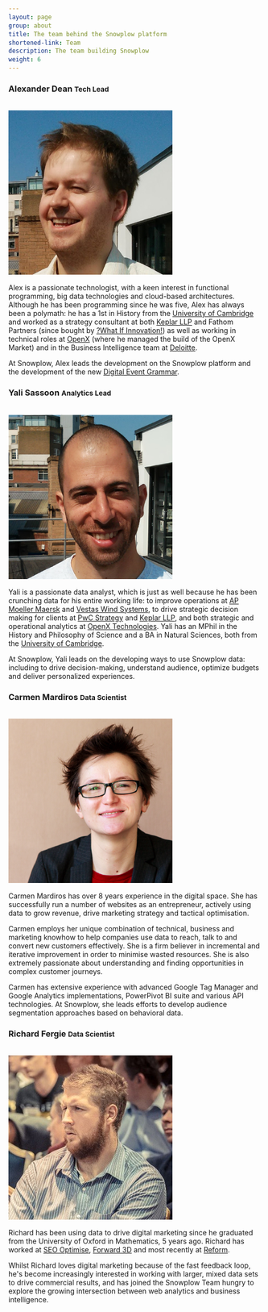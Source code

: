 ```yaml
---
layout: page
group: about
title: The team behind the Snowplow platform
shortened-link: Team
description: The team building Snowplow
weight: 6
---
```



<div class="row">
	<div class="span6">
		<h3>Alexander Dean <small>Tech Lead</small></h3><br>
		<img src="/assets/img/team/alex.png" class="img-rounded" />
		<br>
		<p>Alex is a passionate technologist, with a keen interest in functional programming, big data technologies and cloud-based architectures. Although he has been programming since he was five, Alex has always been a polymath: he has a 1st in History from the <a href="http://www.cam.ac.uk/">University of Cambridge</a> and worked as a strategy consultant at both <a href="http://www.keplarllp.com/">Keplar LLP</a> and Fathom Partners (since bought by <a href="http://www.whatifinnovation.com/">?What If Innovation!</a>) as well as working in technical roles at <a href="http://www.openx.com/">OpenX</a> (where he managed the build of the OpenX Market) and in the Business Intelligence team at <a href="http://www.deloitte.com/view/en_GB/uk/index.htm">Deloitte</a>.</p>
		<p>At Snowplow, Alex leads the development on the Snowplow platform and the development of the new <a href="/blog/2013/08/12/towards-universal-event-analytics-building-an-event-grammar/">Digital Event Grammar</a>.</p>
	</div>
	<div class="span6">
		<h3>Yali Sassoon <small>Analytics Lead</small></h3><br>
		<img src="/assets/img/team/yali.png" class="img-rounded" />
		<br>
		<p>Yali is a passionate data analyst, which is just as well because he has been crunching data for his entire working life: to improve operations at <a href="http://www.maersk.com/pages/default.aspx">AP Moeller Maersk</a> and <a href="http://www.vestas.com/">Vestas Wind Systems</a>, to drive strategic decision making for clients at <a href="http://www.pwc.co.uk/strategy/index.jhtml">PwC Strategy</a> and <a href="http://www.keplarllp.com/">Keplar LLP</a>, and both strategic and operational analytics at <a href="http://www.openx.com/">OpenX Technologies</a>. Yali has an MPhil in the History and Philosophy of Science and a BA in Natural Sciences, both from the <a href="http://www.cam.ac.uk/">University of Cambridge</a>.</p>
		<p>At Snowplow, Yali leads on the developing ways to use Snowplow data: including to drive decision-making, understand audience, optimize budgets and deliver personalized experiences.</p>
	</div>
</div>

<div class="row">
	<div class="span6">
		<h3>Carmen Mardiros <small>Data Scientist</small></h3><br>
		<img src="/assets/img/team/carmen.png" class="img-rounded" />
		<br>
		<p>Carmen Mardiros has over 8 years experience in the digital space. She has successfully run a number of websites as an entrepreneur, actively using data to grow revenue, drive marketing strategy and tactical optimisation.</p>
		<p>Carmen employs her unique combination of technical, business and marketing knowhow to help companies use data to reach, talk to and convert new customers effectively. She is a firm believer in incremental and iterative improvement in order to minimise wasted resources. She is also extremely passionate about understanding and finding opportunities in complex customer journeys.</p>
		<p>Carmen has extensive experience with advanced Google Tag Manager and Google Analytics implementations, PowerPivot BI suite and various API technologies. At Snowplow, she leads efforts to develop audience segmentation approaches based on behavioral data.</p>
	</div>
	<div class="span6">
		<h3>Richard Fergie <small>Data Scientist</small></h3><br>
		<img src="/assets/img/team/richard.png" class="img-rounded" />
		<br>
		<p>Richard has been using data to drive digital marketing since he graduated from the University of Oxford in Mathematics, 5 years ago. Richard has worked at <a href="http://www.seoptimise.com/">SEO Optimise</a>, <a href="http://forward3d.com">Forward 3D</a> and most recently at <a href="http://www.reformdigital.com/">Reform</a>.</p>
		<p>Whilst Richard loves digital marketing because of the fast feedback loop, he's become increasingly interested in working with larger, mixed data sets to drive commercial results, and has joined the Snowplow Team hungry to explore the growing intersection between web analytics and business intelligence.</p>
	</div>
</div>